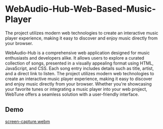 # WebAudio-Hub-Web-Based-Music-Player
The project utilizes modern web technologies to create an interactive music player experience, making it easy to discover and enjoy music directly from your browser.

WebAudio-Hub is a comprehensive web application designed for music enthusiasts and developers alike. It allows users to explore a curated collection of songs, presented in a visually appealing format using HTML, JavaScript, and CSS. Each song entry includes details such as title, artist, and a direct link to listen. The project utilizes modern web technologies to create an interactive music player experience, making it easy to discover and enjoy music directly from your browser. Whether you're showcasing your favorite tunes or integrating a music player into your web project, WebTune offers a seamless solution with a user-friendly interface.

## Demo
[screen-capture.webm](https://github.com/NipunaMuhandiram/WebAudio-Hub-Web-Based-Music-Player/assets/75882756/64a888f0-4ac6-4042-bc9d-e3b38845ae35)
